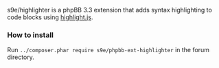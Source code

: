 s9e/highlighter is a phpBB 3.3 extension that adds syntax highlighting to code blocks using [highlight.js](https://highlightjs.org/).


### How to install

Run `../composer.phar require s9e/phpbb-ext-highlighter` in the forum directory.
